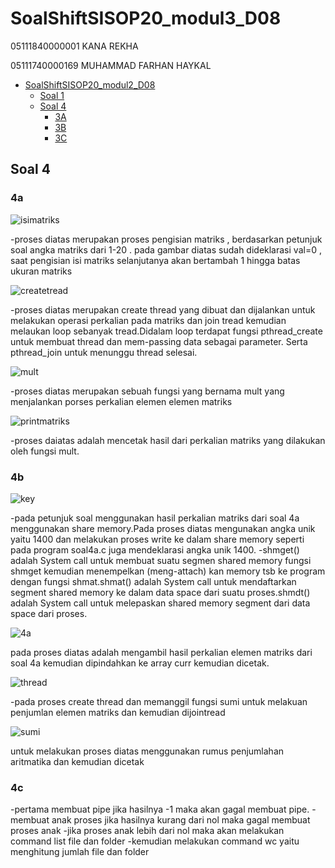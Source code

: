 # SoalShiftSISOP20_modul3_D08

05111840000001 KANA REKHA

05111740000169	MUHAMMAD FARHAN HAYKAL
- [SoalShiftSISOP20_modul2_D08](#soalshiftsisop20modul2d08)
	- [Soal 1](#soal-1)
	- [Soal 4](#soal-4)
		- [3A](#4a)
		- [3B](#4b)
		- [3C](#4c)

## Soal 4
### 4a
![isimatriks](https://user-images.githubusercontent.com/57948206/79039495-d6e46c00-7c0b-11ea-9278-e92535c7b80b.png)

-proses diatas merupakan proses pengisian matriks , berdasarkan petunjuk soal angka matriks dari 1-20 . pada gambar diatas sudah dideklarasi val=0 , saat pengisian isi matriks selanjutanya akan bertambah 1 hingga batas ukuran matriks

![createtread](https://user-images.githubusercontent.com/57948206/79039492-d3e97b80-7c0b-11ea-979f-4ac8b8b1c0ac.png)

-proses diatas merupakan create thread yang dibuat dan dijalankan untuk melakukan operasi perkalian pada matriks dan join tread
kemudian melaukan loop sebanyak tread.Didalam loop terdapat fungsi pthread_create untuk membuat thread dan mem-passing data sebagai parameter. Serta pthread_join untuk menunggu thread selesai.

![mult](https://user-images.githubusercontent.com/57948206/79039497-d8159900-7c0b-11ea-80be-dac88912ecca.png)

-proses diatas merupakan sebuah fungsi yang bernama mult yang menjalankan porses perkalian elemen elemen matriks

![printmatriks](https://user-images.githubusercontent.com/57948206/79039498-d8ae2f80-7c0b-11ea-9537-5b8716312fbe.png)

-proses daiatas adalah mencetak hasil dari perkalian matriks yang dilakukan oleh fungsi mult.

### 4b

![key](https://user-images.githubusercontent.com/57948206/79040156-a94df180-7c10-11ea-822a-3254d391a931.png)

-pada petunjuk soal menggunakan hasil perkalian matriks dari soal 4a menggunakan share memory.Pada proses diatas mengunakan angka unik yaitu 1400 dan melakukan proses write ke dalam share memory seperti pada program soal4a.c juga mendeklarasi angka unik 1400.
-shmget() adalah System call untuk membuat suatu segmen shared memory  fungsi shmget kemudian menempelkan (meng-attach) kan memory tsb ke program dengan fungsi shmat.shmat() adalah System call untuk mendaftarkan segment shared memory ke dalam data space dari suatu proses.shmdt() adalah System call untuk melepaskan shared memory segment dari data space dari proses.  

![4a](https://user-images.githubusercontent.com/57948206/79040580-aa345280-7c13-11ea-9334-e60f0b223d5b.png)

pada proses diatas adalah mengambil hasil perkalian elemen matriks dari soal 4a kemudian dipindahkan ke array curr kemudian dicetak.

![thread](https://user-images.githubusercontent.com/57948206/79040668-4d856780-7c14-11ea-8c85-bd527f3715ae.png)

-pada proses create thread dan memanggil fungsi sumi untuk melakuan penjumlan elemen matriks dan kemudian dijointread

![sumi](https://user-images.githubusercontent.com/57948206/79040667-4c543a80-7c14-11ea-8e96-cd95c77d4da1.png)

untuk melakukan proses diatas menggunakan rumus penjumlahan aritmatika dan kemudian dicetak
### 4c
-pertama membuat pipe jika hasilnya -1 maka akan gagal membuat pipe.
-membuat anak proses jika hasilnya kurang dari nol maka gagal membuat proses anak
-jika proses anak lebih dari nol maka akan melakukan command list file dan folder
-kemudian melakukan command wc yaitu menghitung jumlah file dan folder 
		
	
